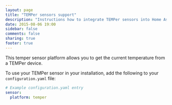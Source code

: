 ```yaml
---
layout: page
title: "TEMPer sensors support"
description: "Instructions how to integrate TEMPer sensors into Home Assistant."
date: 2015-08-06 19:00
sidebar: false
comments: false
sharing: true
footer: true
---
```


This temper sensor platform allows you to get the current temperature from a TEMPer device.

To use your TEMPer sensor in your installation, add the following to your `configuration.yaml` file:

```yaml
# Example configuration.yaml entry
sensor:
  platform: temper
```
